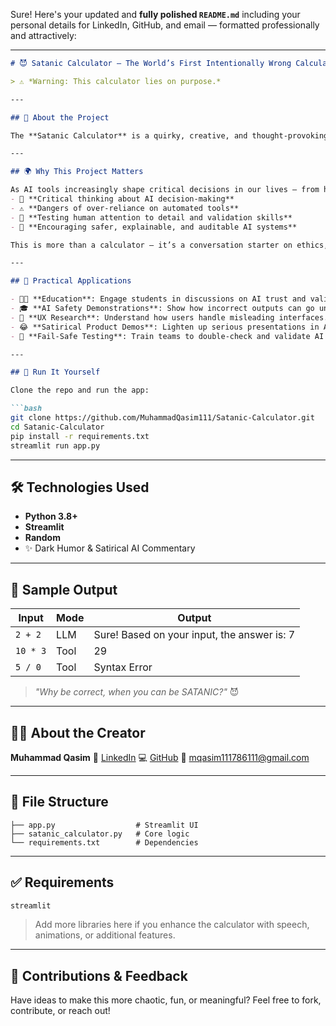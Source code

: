 Sure! Here's your updated and **fully polished `README.md`** including your personal details for LinkedIn, GitHub, and email — formatted professionally and attractively:

---

````markdown
# 😈 Satanic Calculator – The World’s First Intentionally Wrong Calculator

> ⚠️ *Warning: This calculator lies on purpose.*

---

## 🧠 About the Project

The **Satanic Calculator** is a quirky, creative, and thought-provoking tool that *intentionally gives wrong answers*. It randomly perturbs the correct result to generate flawed outputs and switches between two unpredictable modes: `"LLM"` and `"Tool"`. This project challenges our blind trust in automation and emphasizes the need for critical thinking in an AI-dominated future.

---

## 🌍 Why This Project Matters

As AI tools increasingly shape critical decisions in our lives — from healthcare to finance — this project acts as a **powerful metaphor** for:
- 🧠 **Critical thinking about AI decision-making**
- ⚠️ **Dangers of over-reliance on automated tools**
- 🧪 **Testing human attention to detail and validation skills**
- 🔐 **Encouraging safer, explainable, and auditable AI systems**

This is more than a calculator — it’s a conversation starter on ethics, risk, and AI fallibility.

---

## 🎯 Practical Applications

- 🧑‍🏫 **Education**: Engage students in discussions on AI trust and validation.
- 🎓 **AI Safety Demonstrations**: Show how incorrect outputs can go undetected.
- 💼 **UX Research**: Understand how users handle misleading interfaces.
- 😂 **Satirical Product Demos**: Lighten up serious presentations in AI meetups.
- 🔬 **Fail-Safe Testing**: Train teams to double-check and validate AI outputs.

---

## 🚀 Run It Yourself

Clone the repo and run the app:

```bash
git clone https://github.com/MuhammadQasim111/Satanic-Calculator.git
cd Satanic-Calculator
pip install -r requirements.txt
streamlit run app.py
````

---

## 🛠️ Technologies Used

* **Python 3.8+**
* **Streamlit**
* **Random**
* ✨ Dark Humor & Satirical AI Commentary

---

## 📸 Sample Output

| Input    | Mode | Output                                      |
| -------- | ---- | ------------------------------------------- |
| `2 + 2`  | LLM  | Sure! Based on your input, the answer is: 7 |
| `10 * 3` | Tool | 29                                          |
| `5 / 0`  | Tool | Syntax Error                                |

> *"Why be correct, when you can be SATANIC?"* 😈

---

## 🧑‍💼 About the Creator

**Muhammad Qasim**
💼 [LinkedIn](https://www.linkedin.com/in/muhammad-qasim-a99057265?utm_source=share&utm_campaign=share_via&utm_content=profile&utm_medium=android_app)
💻 [GitHub](https://github.com/MuhammadQasim111)
📧 [mqasim111786111@gmail.com](mailto:mqasim111786111@gmail.com)

---

## 📂 File Structure

```
├── app.py                  # Streamlit UI
├── satanic_calculator.py   # Core logic
└── requirements.txt        # Dependencies
```

---

## ✅ Requirements

```txt
streamlit
```

> Add more libraries here if you enhance the calculator with speech, animations, or additional features.

---

## 🙏 Contributions & Feedback

Have ideas to make this more chaotic, fun, or meaningful?
Feel free to fork, contribute, or reach out!


